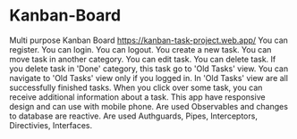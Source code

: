 # Kanban-Board
Multi purpose Kanban Board
https://kanban-task-project.web.app/
You can register.
You can login.
You can logout.
You create a new task.
You can move task in another category.
You can edit task.
You can delete task.
If you delete task in 'Done' category, this task go to 'Old Tasks' view.
You can navigate to 'Old Tasks' view only if you logged in.
In 'Old Tasks' view are all successfully finished tasks.
When you click over some task, you can receive additional information about a task.
This app have responsive design and can use with mobile phone.
Are used Observables and changes to database are reactive.
Are used Authguards, Pipes, Interceptors, Directivies, Interfaces.

